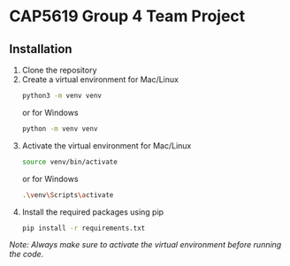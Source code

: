 # CAP5619 Group 4 Team Project

## Installation

1. Clone the repository
2. Create a virtual environment for Mac/Linux
    ```bash
    python3 -m venv venv
    ```
    or for Windows
    ```bash
    python -m venv venv
    ```
3. Activate the virtual environment for Mac/Linux
    ```bash
    source venv/bin/activate
    ```
   or for Windows
   ```bash
   .\venv\Scripts\activate
   ```
4. Install the required packages using pip
    ```bash
    pip install -r requirements.txt
    ```

_Note: Always make sure to activate the virtual environment before running the code._